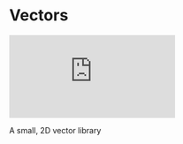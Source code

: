 # Vectors

![GitHub file size in bytes](https://img.shields.io/github/size/eventhorizongaming/vectors/index.min.js?label=Build)

A small, 2D vector library
